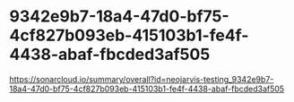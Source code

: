 # 9342e9b7-18a4-47d0-bf75-4cf827b093eb-415103b1-fe4f-4438-abaf-fbcded3af505
https://sonarcloud.io/summary/overall?id=neojarvis-testing_9342e9b7-18a4-47d0-bf75-4cf827b093eb-415103b1-fe4f-4438-abaf-fbcded3af505
